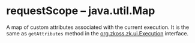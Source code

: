 # requestScope – java.util.Map

A map of custom attributes associated with the current execution. It is
the same as `getAttributes` method in the
[org.zkoss.zk.ui.Execution](https://www.zkoss.org/javadoc/latest/zk/org/zkoss/zk/ui/Execution.html) interface.



